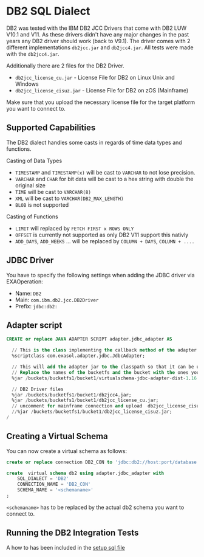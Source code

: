 # DB2 SQL Dialect

DB2 was tested with the IBM DB2 JCC Drivers that come with DB2 LUW V10.1 and V11. As these drivers didn't have any major changes in the past years any DB2 driver should work (back to V9.1). The driver comes with 2 different implementations `db2jcc.jar` and `db2jcc4.jar`. All tests were made with the `db2jcc4.jar`.

Additionally there are 2 files for the DB2 Driver.

* `db2jcc_license_cu.jar` - License File for DB2 on Linux Unix and Windows
* `db2jcc_license_cisuz.jar` - License File for DB2 on zOS (Mainframe)

Make sure that you upload the necessary license file for the target platform you want to connect to. 

## Supported Capabilities

The DB2 dialect handles some casts in regards of time data types and functions.

Casting of Data Types

* `TIMESTAMP` and `TIMESTAMP(x)` will be cast to `VARCHAR` to not lose precision.
* `VARCHAR` and `CHAR` for bit data will be cast to a hex string with double the original size
* `TIME` will be cast to `VARCHAR(8)`
* `XML` will be cast to `VARCHAR(DB2_MAX_LENGTH)`
* `BLOB` is not supported

Casting of Functions

* `LIMIT` will replaced by `FETCH FIRST x ROWS ONLY`
* `OFFSET` is currently not supported as only DB2 V11 support this nativly
* `ADD_DAYS`, `ADD_WEEKS` ... will be replaced by `COLUMN + DAYS`, `COLUMN + ....`


## JDBC Driver

You have to specify the following settings when adding the JDBC driver via EXAOperation:

* Name: `DB2`
* Main: `com.ibm.db2.jcc.DB2Driver`
* Prefix: `jdbc:db2:`

## Adapter script

```sql
CREATE or replace JAVA ADAPTER SCRIPT adapter.jdbc_adapter AS

  // This is the class implementing the callback method of the adapter script
  %scriptclass com.exasol.adapter.jdbc.JdbcAdapter;

  // This will add the adapter jar to the classpath so that it can be used inside the adapter script
  // Replace the names of the bucketfs and the bucket with the ones you used.
  %jar /buckets/bucketfs1/bucket1/virtualschema-jdbc-adapter-dist-1.16.3.jar;

  // DB2 Driver files
  %jar /buckets/bucketfs1/bucket1/db2jcc4.jar;
  %jar /buckets/bucketfs1/bucket1/db2jcc_license_cu.jar;
  // uncomment for mainframe connection and upload  db2jcc_license_cisuz.jar;
  //%jar /buckets/bucketfs1/bucket1/db2jcc_license_cisuz.jar;
/
```

## Creating a Virtual Schema

You can now create a virtual schema as follows:

```sql
create or replace connection DB2_CON to 'jdbc:db2://host:port/database' user 'db2-usr' identified by 'db2-pwd';

create  virtual schema db2 using adapter.jdbc_adapter with
	SQL_DIALECT = 'DB2'
	CONNECTION_NAME = 'DB2_CON'
	SCHEMA_NAME = '<schemaname>'
;
```

`<schemaname>` has to be replaced by the actual db2 schema you want to connect to.

## Running the DB2 Integration Tests

A how to has been included in the [setup sql file](../../jdbc-adapter/integration-test-data/db2-testdata.sql)